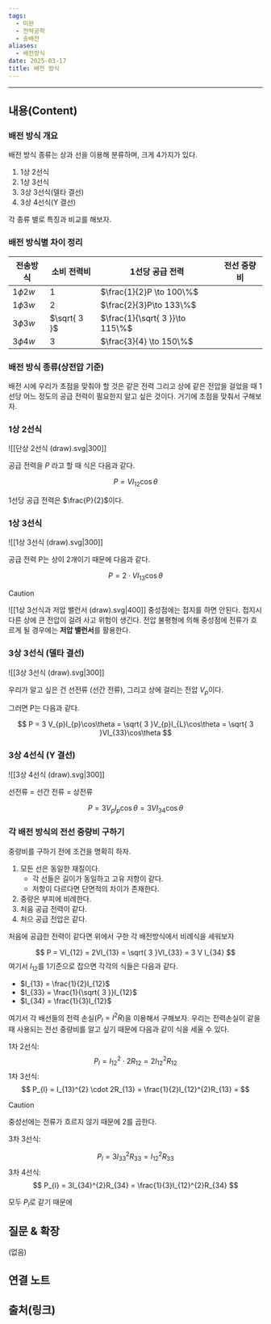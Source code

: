 ```yaml
---
tags:
  - 미완
  - 전력공학
  - 송배전
aliases:
  - 배전방식
date: 2025-03-17
title: 배전 방식
---
```


---

## 내용(Content)

### 배전 방식 개요

배전 방식 종류는 상과 선을 이용해 분류하며, 크게 4가지가 있다.

1. 1상 2선식
2. 1상 3선식
3. 3상 3선식(델타 결선)
4. 3상 4선식(Y 결선)

각 종류 별로 특징과 비교를 해보자.

### 배전 방식별 차이 정리

| 전송방식         | 소비 전력비       | 1선당 공급 전력                       | 전선 중량비 |
| ------------ | ------------ | ------------------------------- | ------ |
| $1 \phi 2 w$ | $1$          | $\frac{1}{2}P \to 100\%$        |        |
| $1 \phi 3 w$ | $2$          | $\frac{2}{3}P\to 133\%$         |        |
| $3 \phi 3 w$ | $\sqrt{ 3 }$ | $\frac{1}{\sqrt{ 3 }}\to 115\%$ |        |
| $3 \phi 4 w$ | $3$          | $\frac{3}{4} \to 150\%$         |        |



### 배전 방식 종류(상전압 기준)

배전 시에 우리가 초점을 맞춰야 할 것은 같은 전력 그리고 상에 같은 전압을 걸었을 때 1선당 어느 정도의 공급 전력이 필요한지 알고 싶은 것이다. 거기에 초점을 맞춰서 구해보자.

### 1상 2선식

![[단상 2선식 (draw).svg|300]]

공급 전력을 $P$ 라고 할 때 식은 다음과 같다.

$$
P = VI_{12}\cos\theta
$$

1선당 공급 전력은 $\frac{P}{2}$이다.

### 1상 3선식


![[1상 3선식 (draw).svg|300]]


공급 전력 P는 상이 2개이기 때문에 다음과 같다.

$$
P = 2\cdot VI_{13}\cos\theta
$$

>[!caution]
>![[1상 3선식과 저압 밸런서 (draw).svg|400]]
>중성점에는 접지를 하면 안된다. 접지시 다른 상에 큰 전압이 걸려 사고 위험이 생긴다. 전압 불평형에 의해 중성점에 전류가 흐르게 될 경우에는 **저압 밸런서**를 활용한다. 

### 3상 3선식 (델타 결선)

![[3상 3선식 (draw).svg|300]]

우리가 알고 싶은 건 선전류 (선간 전류), 그리고 상에 걸리는 전압 $V_{p}$이다.

그러면 P는 다음과 같다.

$$
P = 3 V_{p}I_{p}\cos\theta = \sqrt{ 3 }V_{p}I_{L}\cos\theta = \sqrt{ 3 }VI_{33}\cos\theta 
$$


### 3상 4선식 (Y 결선)

![[3상 4선식 (draw).svg|300]]

선전류 = 선간 전류 = 상전류

$$
P = 3 V_{p}I_{p} \cos\theta = 3 V I_{34} \cos\theta
$$

### 각 배전 방식의 전선 중량비 구하기

중량비를 구하기 전에 조건을 명확히 하자.

1. 모든 선은 동일한 재질이다.
	- 각 선들은 길이가 동일하고 고유 저항이 같다.
	- 저항이 다르다면 단면적의 차이가 존재한다.
2. 중량은 부피에 비례한다.
3. 처음 공급 전력이 같다.
4. 처으 공급 전압은 같다.


처음에 공급한 전력이 같다면 위에서 구한 각 배전방식에서 비례식을 세워보자


$$
P = VI_{12} = 2VI_{13} = \sqrt{ 3 }VI_{33} = 3 V I_{34} 
$$
여기서 $I_{12}$를 1기준으로 잡으면 각각의 식들은 다음과 같다.

- $I_{13} = \frac{1}{2}I_{12}$
- $I_{33} = \frac{1}{\sqrt{ 3 }}I_{12}$
- $I_{34} = \frac{1}{3}I_{12}$ 

여기서 각 배선들의 전력 손실($P_{l} = I^{2}R$)을 이용해서 구해보자. 우리는 전력손실이 같을때 사용되는 전선 중량비를 알고 싶기 때문에 다음과 같이 식을 세울 수 있다.

1차 2선식:
$$
P_{l} = I_{12}^{2} \cdot 2 R_{12} = 2I_{12}^{2}R_{12}
$$
1차 3선식:
$$
P_{l} = I_{13}^{2} \cdot 2R_{13} = \frac{1}{2}I_{12}^{2}R_{13} = 
$$
>[!caution]
>중성선에는 전류가 흐르지 않기 때문에 2를 곱한다.

3차 3선식:

$$
P_{l} = 3 I_{33}^{2}R_{33} = I_{12}^{2}R_{33}
$$
3차 4선식:
$$
P_{l} = 3I_{34}^{2}R_{34} = \frac{1}{3}I_{12}^{2}R_{34}
$$

모두 $P_{l}$로 같기 때문에 $_{}$


## 질문 & 확장

(없음)

## 연결 노트

## 출처(링크)





